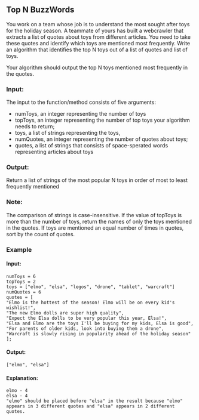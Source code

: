 ## Top N BuzzWords

You work on a team whose job is to understand the most sought after toys for the holiday season. A teammate of yours has built a webcrawler that extracts a list of quotes about toys from different articles. You need to take these quotes and identify which toys are mentioned most frequently. Write an algorithm that identifies the top N toys out of a list of quotes and list of toys.

Your algorithm should output the top N toys mentioned most frequently in the quotes.

### Input:
The input to the function/method consists of five arguments:

* numToys, an integer representing the number of toys
* topToys, an integer representing the number of top toys your algorithm needs to return;
* toys, a list of strings representing the toys,
* numQuotes, an integer representing the number of quotes about toys;
* quotes, a list of strings that consists of space-sperated words representing articles about toys

### Output:
Return a list of strings of the most popular N toys in order of most to least frequently mentioned

### Note:
The comparison of strings is case-insensitive. If the value of topToys is more than the number of toys, return the names of only the toys mentioned in the quotes. If toys are mentioned an equal number of times in quotes, sort by the count of quotes.

### Example
#### Input:
```
numToys = 6
topToys = 2
toys = ["elmo", "elsa", "legos", "drone", "tablet", "warcraft"]
numQuotes = 6
quotes = [
"Elmo is the hottest of the season! Elmo will be on every kid's wishlist!",
"The new Elmo dolls are super high quality",
"Expect the Elsa dolls to be very popular this year, Elsa!",
"Elsa and Elmo are the toys I'll be buying for my kids, Elsa is good",
"For parents of older kids, look into buying them a drone",
"Warcraft is slowly rising in popularity ahead of the holiday season"
];
```
#### Output:
```
["elmo", "elsa"]
```

#### Explanation:
```
elmo - 4
elsa - 4
"elmo" should be placed before "elsa" in the result because "elmo" appears in 3 different quotes and "elsa" appears in 2 different quotes.
```
